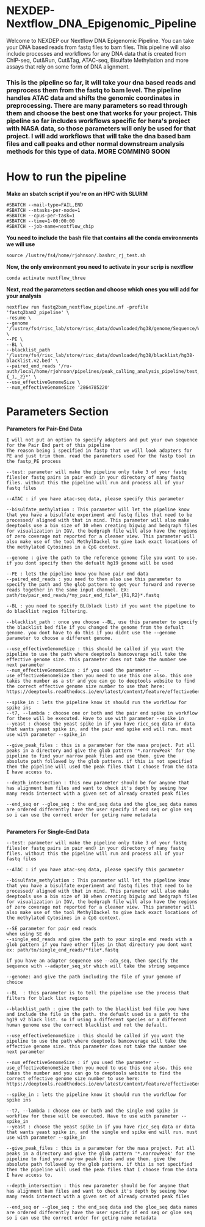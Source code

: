 # NEXDEP-Nextflow_DNA_Epigenomic_Pipeline
Welcome to NEXDEP our Nextflow DNA Epigenomic Pipeline. You can take your DNA based reads from fastq files to bam files. This pipeline will also include processes and workflows for any DNA data that is created from ChIP-seq, Cut&Run, Cut&Tag, ATAC-seq, Bisulfate Methylation and more assays that rely on some form of DNA alignment. 


### This is the pipeline so far, it will take your dna based reads and preprocess them from the fastq to bam level. The pipeline handles ATAC data and shifts the genomic coordinates in preprocessing. There are many parameters so read through them and choose the best one that works for your project. This pipeline so far includes workflows specific for hera's project with NASA data, so those parameters will only be used for that project. I will add workflows that will take the dna based bam files and call peaks and other normal downstream analysis methods for this type of data. MORE COMMING SOON

# How to run the pipeline

**Make an sbatch script if you're on an HPC with SLURM**

```
#SBATCH --mail-type=FAIL,END
#SBATCH --ntasks-per-node=1
#SBATCH --cpus-per-task=1
#SBATCH --time=1-00:00:00
#SBATCH --job-name=nextflow_chip
```
**You need to include the bash file that contains all the conda environments we will use**
```
source /lustre/fs4/home/rjohnson/.bashrc_rj_test.sh
```

**Now, the only environment you need to activate in your scrip is nextflow**

```
conda activate nextflow_three
```

**Next, read the parameters section and choose which ones you will add for your analysis**
```
nextflow run fastq2bam_nextflow_pipeline.nf -profile 'fastq2bam2_pipeline' \
-resume \
--genome '/lustre/fs4/risc_lab/store/risc_data/downloaded/hg38/genome/Sequence/WholeGenomeFasta/genome.fa' \
--PE \
--BL \
--blacklist_path '/lustre/fs4/risc_lab/store/risc_data/downloaded/hg38/blacklist/hg38-blacklist.v2.bed' \
--paired_end_reads '/ru-auth/local/home/rjohnson/pipelines/peak_calling_analysis_pipeline/test_published_data/sra_data/*{_1,_2}*' \
--use_effectiveGenomeSize \
--num_effectiveGenomeSize '2864785220' 
```

# Parameters Section

**Parameters for Pair-End Data**

```
I will not put an option to specify adapters and put your own sequence for the Pair End part of this pipeline
The reason being i specified in fastp that we will look adapters for PE and just trim them. read the parameters used for the fastp tool in the fastp_PE process

--test: parameter will make the pipeline only take 3 of your fastq files(or fastq pairs in pair end) in your directory of many fastq files. without this the pipeline will run and process all of your fastq files

--ATAC : if you have atac-seq data, please specify this parameter

--bisulfate_methylation : This parameter will let the pipeline know that you have a bisulfate experiment and fastq files that need to be processed/ aligned with that in mind. This parameter will also make deeptools use a bin size of 10 when creating bigwig and bedgraph files for visualization in IGV, the bedgraph file will also have the regions of zero coverage not reported for a cleaner view. This parameter will also make use of the tool MethylDackel to give back exact locations of the methylated Cytosines in a CpG context.

--genome : give the path to the reference genome file you want to use. if you dont specify then the defualt hg19 genome will be used

--PE : lets the pipeline know you have pair end data
--paired_end_reads : you need to then also use this parameter to specify the path and the glob pattern to get your forward and reverse reads together in the same input channel. EX: path/to/pair_end_reads/*my_pair_end_file*_{R1,R2}*.fastq 

--BL : you need to specify BL(black list) if you want the pipeline to do blacklist region filtering.

--blacklist_path : once you choose --BL, use this parameter to specify the blacklist bed file if you changed the genome from the defualt genome. you dont have to do this if you didnt use the --genome parameter to choose a different genome.

--use_effectiveGenomeSize : this should be called if you want the pipeline to use the path where deeptools bamcoverage will take the effective genome size. this parameter does not take the number see next parameter
--num_effectiveGenomeSize : if you used the parameter --use_effectiveGenomeSize then you need to use this one also. this one takes the number as a str and you can go to deeptools website to find the correct effective genome size number to use that here: https://deeptools.readthedocs.io/en/latest/content/feature/effectiveGenomeSize.html

--spike_in : lets the pipeline know it should run the workflow for spike ins
--t7, --lambda : choose one or both and the pair end spike in workflow for these will be executed. Have to use with parameter --spike_in
--yeast : choose the yeast spike in if you have ricc_seq data or data that wants yeast spike in, and the pair end spike end will run. must use with parameter --spike_in

--give_peak_files : this is a parameter for the nasa project. Put all peaks in a directory and give the glob pattern '*.narrowPeak' for the pipeline to find your narrow peak files and use them. give the absolute path followed by the glob pattern. if this is not specified then the pipeline will used the peak files that I choose from the data I have access to.

--depth_intersection : this new parameter should be for anyone that has alignment bam files and want to check it's depth by seeing how many reads intersect with a given set of already created peak files

--end_seq or --gloe_seq : the end_seq data and the gloe_seq data names are ordered differently have the user specify if end seq or gloe seq so i can use the correct order for geting name metadata


```









**Parameters For Single-End Data**
```
--test: parameter will make the pipeline only take 3 of your fastq files(or fastq pairs in pair end) in your directory of many fastq files. without this the pipeline will run and process all of your fastq files

--ATAC : if you have atac-seq data, please specify this parameter

--bisulfate_methylation : This parameter will let the pipeline know that you have a bisulfate experiment and fastq files that need to be processed/ aligned with that in mind. This parameter will also make deeptools use a bin size of 10 when creating bigwig and bedgraph files for visualization in IGV, the bedgraph file will also have the regions of zero coverage not reported for a cleaner view. This parameter will also make use of the tool MethylDackel to give back exact locations of the methylated Cytosines in a CpG context.

--SE parameter for pair end reads
when using SE do
--single_end_reads and give the path to your single end reads with a glob pattern if you have other files in that directory you dont want ex: path/to/single_end_reads/*file*.fastq

if you have an adapter sequence use --ada_seq, then specify the sequence with --adapter_seq_str which will take the string sequence

--genome: and give the path including the file of your genome of choice

--BL  : this parameter is to tell the pipeline use the process that filters for black list regions

--blacklist_path : give the path to the blacklist bed file you have and include the file in the path. the defualt used is a path to the hg19 v2 black list. so if using a different species or a different human genome use the correct blacklist and not the default.

--use_effectiveGenomeSize : this should be called if you want the pipeline to use the path where deeptools bamcoverage will take the effective genome size. this parameter does not take the number see next parameter

--num_effectiveGenomeSize : if you used the parameter --use_effectiveGenomeSize then you need to use this one also. this one takes the number and you can go to deeptools website to find the correct effective genome size number to use here: https://deeptools.readthedocs.io/en/latest/content/feature/effectiveGenomeSize.html

--spike_in : lets the pipeline know it should run the workflow for spike ins

--t7, --lambda : choose one or both and the single end spike in workflow for these will be executed. Have to use with parameter --spike_in
--yeast : choose the yeast spike in if you have ricc_seq data or data that wants yeast spike in, and the single end spike end will run. must use with parameter --spike_in

--give_peak_files : this is a parameter for the nasa project. Put all peaks in a directory and give the glob pattern '*.narrowPeak' for the pipeline to find your narrow peak files and use them. give the absolute path followed by the glob pattern. if this is not specified then the pipeline will used the peak files that I choose from the data I have access to.

--depth_intersection : this new parameter should be for anyone that has alignment bam files and want to check it's depth by seeing how many reads intersect with a given set of already created peak files

--end_seq or --gloe_seq : the end_seq data and the gloe_seq data names are ordered differently have the user specify if end seq or gloe seq so i can use the correct order for geting name metadata
```



